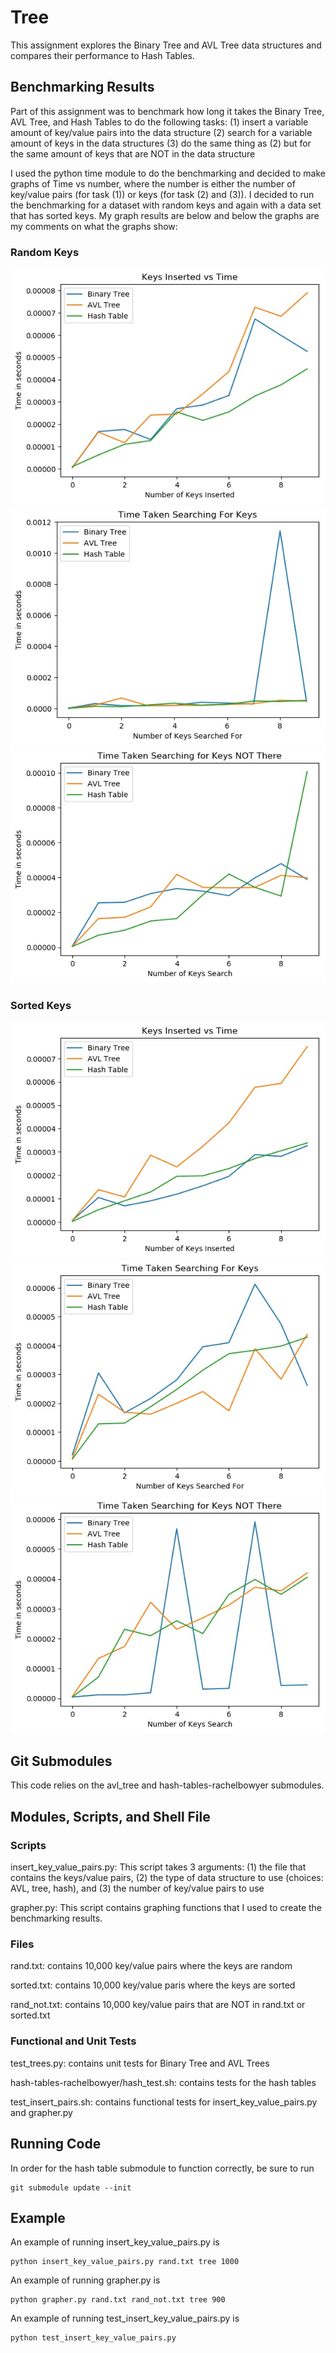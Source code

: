 # Tree
This assignment explores the Binary Tree and AVL Tree data structures and compares their performance to Hash Tables.

## Benchmarking Results
Part of this assignment was to benchmark how long it takes the Binary Tree, AVL Tree, and Hash Tables to do the following tasks:
(1) insert a variable amount of key/value pairs into the data structure
(2) search for a variable amount of keys in the data structures
(3) do the same thing as (2) but for the same amount of keys that are NOT in the data structure

I used the python time module to do the benchmarking and decided to make graphs of Time vs number, where the number is either the number of key/value pairs (for task (1)) or keys (for task (2) and (3)).  I decided to run the benchmarking for a dataset with random keys and again with a data set that has sorted keys. My graph results are below and below the graphs are my comments on what the graphs show:

### Random Keys
![](Insert_Time_rand.jpg)
![](Search_rand.jpg)
![](Search_Not_There_rand.jpg)

### Sorted Keys
![](Insert_Time_sorted.jpg)
![](Search_sorted.jpg)
![](Search_Not_There_sorted.jpg)

## Git Submodules
This code relies on the avl_tree and hash-tables-rachelbowyer submodules.

## Modules, Scripts, and Shell File

### Scripts
insert_key_value_pairs.py:  This script takes 3 arguments: (1) the file that contains the keys/value pairs, (2) the type of data structure to use (choices: AVL, tree, hash), and (3) the number of key/value pairs to use

grapher.py: This script contains graphing functions that I used to create the benchmarking results.

### Files
rand.txt: contains 10,000 key/value pairs where the keys are random

sorted.txt: contains 10,000 key/value paris where the keys are sorted

rand_not.txt: contains 10,000 key/value pairs that are NOT in rand.txt or sorted.txt

### Functional and Unit Tests
test_trees.py: contains unit tests for Binary Tree and AVL Trees

hash-tables-rachelbowyer/hash_test.sh: contains tests for the hash tables

test_insert_pairs.sh: contains functional tests for insert_key_value_pairs.py and grapher.py

## Running Code
In order for the hash table submodule to function correctly, be sure to run
```
git submodule update --init
```


## Example
An example of running insert_key_value_pairs.py is 
```
python insert_key_value_pairs.py rand.txt tree 1000
```

An example of running grapher.py is
```
python grapher.py rand.txt rand_not.txt tree 900
```

An example of running test_insert_key_value_pairs.py is 
```
python test_insert_key_value_pairs.py
```